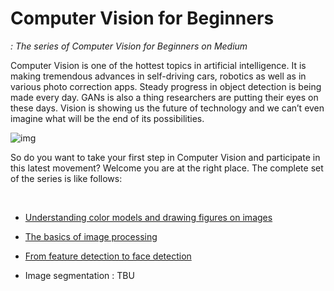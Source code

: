 # Computer Vision for Beginners
*: The series of Computer Vision for Beginners on Medium*

Computer Vision is one of the hottest topics in artificial intelligence. It is making tremendous advances in self-driving cars, robotics as well as in various photo correction apps. Steady progress in object detection is being made every day. GANs is also a thing researchers are putting their eyes on these days. Vision is showing us the future of technology and we can’t even imagine what will be the end of its possibilities.

![img](https://github.com/jjone36/vision_4_beginners/blob/master/images/main.jpg)

So do you want to take your first step in Computer Vision and participate in this latest movement? Welcome you are at the right place. The complete set of the series is like follows:

<br>

- [Understanding color models and drawing figures on images](https://github.com/jjone36/vision_4_beginners/blob/master/part1_introduction.ipynb)

- [The basics of image processing](https://github.com/jjone36/vision_4_beginners/blob/master/part2_image_processing.ipynb)

- [From feature detection to face detection](https://github.com/jjone36/vision_4_beginners/blob/master/part3_object_detection.ipynb)

- Image segmentation : TBU
